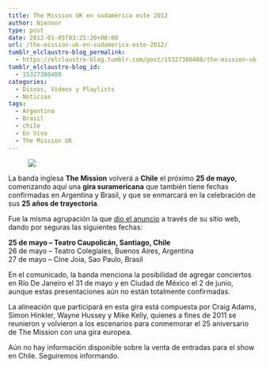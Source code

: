 ```yaml
---
title: The Mission UK en sudamérica este 2012
author: Niennor
type: post
date: 2012-01-05T03:25:20+00:00
url: /the-mission-uk-en-sudamerica-este-2012/
tumblr_elclaustro-blog_permalink:
  - https://elclaustro-blog.tumblr.com/post/15327380488/the-mission-uk-en-sudam%C3%A9rica-este-2012
tumblr_elclaustro-blog_id:
  - 15327380488
categories:
  - Discos, Videos y Playlists
  - Noticias
tags:
  - Argentina
  - Brasil
  - chile
  - En Vivo
  - The Mission UK
---
```

<figure class="tmblr-full" data-orig-height="333" data-orig-width="500"><img decoding="async" src="https://64.media.tumblr.com/fe48451b8edeb37efff160795ee45bef/785a715e1c2f3fca-7e/s540x810/0d39b42acd2adf0c0e6dab324a0e9fa9fa7188bc.jpg" data-orig-height="333" data-orig-width="500" /></figure> 

La banda inglesa **The Mission** volverá a **Chile** el próximo **25 de mayo**, comenzando aquí una **gira suramericana** que también tiene fechas confirmadas en Argentina y Brasil, y que se enmarcará en la celebración de sus **25 años de trayectoria**.

Fue la misma agrupación la que <a href="http://themissionuk.com/wp/2012/01/the-mission-in-south-america/#.TwUCaSNdwXo" target="_blank" rel="noopener">dio el anuncio</a> a través de su sitio web, dando por seguras las siguientes fechas:

**25 de mayo – Teatro Caupolicán, Santiago, Chile**  
26 de mayo – Teatro Colegiales, Buenos Aires, Argentina  
27 de mayo – Cine Joia, Sao Paulo, Brasil

En el comunicado, la banda menciona la posibilidad de agregar conciertos en Río De Janeiro el 31 de mayo y en Ciudad de México el 2 de junio, aunque estas presentaciones aún no están totalmente confirmadas.

La alineación que participará en esta gira está compuesta por Craig Adams, Simon Hinkler, Wayne Hussey y Mike Kelly, quienes a fines de 2011 se reunieron y volvieron a los escenarios para conmemorar el 25 aniversario de The Mission con una gira europea.

Aún no hay información disponible sobre la venta de entradas para el show en Chile. Seguiremos informando.</p>